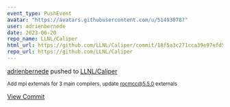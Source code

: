 ```yaml
---
event_type: PushEvent
avatar: "https://avatars.githubusercontent.com/u/51493078?"
user: adrienbernede
date: 2023-06-20
repo_name: LLNL/Caliper
html_url: https://github.com/LLNL/Caliper/commit/18f5a3c271cca39e97efd535e4b075c08f1a0832
repo_url: https://github.com/LLNL/Caliper
---
```


<a href='https://github.com/adrienbernede' target='_blank'>adrienbernede</a> pushed to <a href='https://github.com/LLNL/Caliper' target='_blank'>LLNL/Caliper</a>

<small>Add mpi externals for 3 main compilers, update rocmcc@5.5.0 externals</small>

<a href='https://github.com/LLNL/Caliper/commit/18f5a3c271cca39e97efd535e4b075c08f1a0832' target='_blank'>View Commit</a>